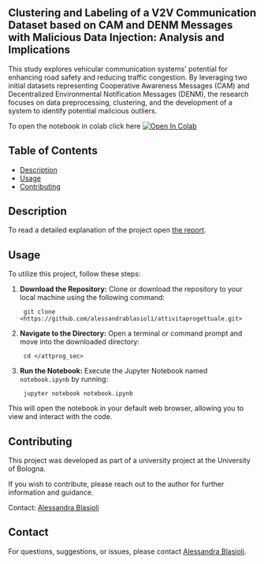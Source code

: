 ## Clustering and Labeling of a V2V Communication Dataset based on CAM and DENM Messages with Malicious Data Injection: Analysis and Implications

This study explores vehicular communication systems' potential for enhancing road safety and reducing traffic congestion. By leveraging two initial datasets representing Cooperative Awareness Messages (CAM) and Decentralized Environmental Notification Messages (DENM), the research focuses on data preprocessing, clustering, and the development of a system to identify potential malicious outliers.

To open the notebook in colab click here
<a target="_blank" href="https://colab.research.google.com/github/alessandrablasioli/attivitaprogettuale/blob/main/attprog_sec/notebook.ipynb">
  <img src="https://colab.research.google.com/assets/colab-badge.svg" alt="Open In Colab"/>
</a>


## Table of Contents

- [Description](#description)
- [Usage](#usage)
- [Contributing](#contributing)

## Description

To read a detailed explanation of the project open [the report](https://github.com/alessandrablasioli/attivitaprogettuale/blob/main/Clustering_and_Labeling_of_a_V2V_Communication_Dataset_based_on_CAM_and_DENM_Messages_with_Malicious_Data_Injection__Analysis_and_Implications.pdf).

## Usage

To utilize this project, follow these steps:

1. **Download the Repository:**
   Clone or download the repository to your local machine using the following command:


        git clone <https://github.com/alessandrablasioli/attivitaprogettuale.git>

3. **Navigate to the Directory:**
Open a terminal or command prompt and move into the downloaded directory:


        cd </attprog_sec>

4. **Run the Notebook:**
Execute the Jupyter Notebook named `notebook.ipynb` by running:

        jupyter notebook notebook.ipynb

This will open the notebook in your default web browser, allowing you to view and interact with the code.

## Contributing

This project was developed as part of a university project at the University of Bologna.

If you wish to contribute, please reach out to the author for further information and guidance.

Contact: [Alessandra Blasioli](mailto:alessandra.blasioli@studio.unibo.it)

## Contact

For questions, suggestions, or issues, please contact [Alessandra Blasioli](https://github.com/alessandrablasioli).
